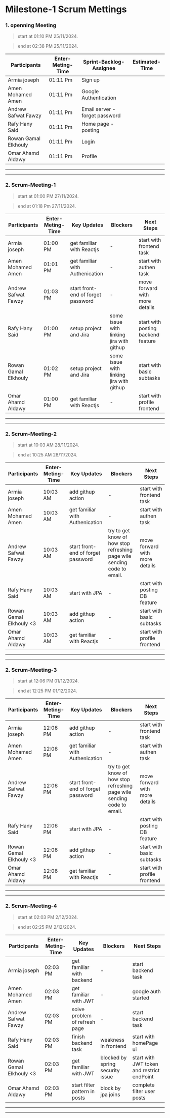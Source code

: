 # Milestone-1 Scrum Mettings

### 1. openning Meeting

> start at 01:10 PM 25/11/2024.

> end at 02:38 PM 25/11/2024.

| **Participants**     | **Enter-Meting-Time** | **Sprint-Backlog-Assignee**    | **Estimated-Time** |
| -------------------- | --------------------- | ------------------------------ | ------------------ |
| Armia joseph         | 01:11 Pm              | Sign up                        |                    |
| Amen Mohamed Amen    | 01:11 Pm              | Google Authentication          |                    |
| Andrew Safwat Fawzy  | 01:11 Pm              | Email server - forget password |                    |
| Rafy Hany Said       | 01:11 Pm              | Home page - posting            |                    |
| Rowan Gamal Elkhouly | 01:11 Pm              | Login                          |                    |
| Omar Ahamd Aldawy    | 01:11 Pm              | Profile                        |                    |

---

---

### 2. Scrum-Meeting-1

> start at 01:00 PM 27/11/2024.

> end at 01:18 Pm 27/11/2024.

| **Participants**     | **Enter-Meting-Time** | **Key Updates**                    | **Blockers**                             | **Next Steps**                 |
| -------------------- | --------------------- | ---------------------------------- | ---------------------------------------- | ------------------------------ |
| Armia joseph         | 01:00 PM              | get familiar with Reactjs          | -                                        | start with frontend task      |
| Amen Mohamed Amen    | 01:01 PM              | get familiar with Authenication    | -                                        | start with authen task      |
| Andrew Safwat Fawzy  | 01:03 PM              | start front-end of forget password | -                                        | move forward with more details |
| Rafy Hany Said       | 01:00 PM              | setup project and Jira             | some issue with linking jira with githup | start with posting backend feature      |
| Rowan Gamal Elkhouly | 01:02 PM              | setup project and Jira             | some issue with linking jira with githup | start with basic subtasks      |
| Omar Ahamd Aldawy    | 01:00 PM              | get familiar with Reactjs          | -                                        | start with profile frontend      |

---
---

### 2. Scrum-Meeting-2

> start at 10:03 AM 28/11/2024.

> end at 10:25 AM 28/11/2024.

| **Participants**     | **Enter-Meting-Time** | **Key Updates**                    | **Blockers**                             | **Next Steps**                 |
| -------------------- | --------------------- | ---------------------------------- | ---------------------------------------- | ------------------------------ |
| Armia joseph         | 10:03 AM              | add githup action          | -                                        | start with frontend task      |
| Amen Mohamed Amen    | 10:03 AM             | get familiar with Authenication    | -                                        | start with authen task      |
| Andrew Safwat Fawzy  | 10:03 AM             | start front-end of forget password | try to get know of how stop refreshing page wile sending code to email.                                        | move forward with more details |
| Rafy Hany Said       | 10:03 AM             | start with JPA              | - | start with posting DB feature      |
| Rowan Gamal Elkhouly <3| 10:03 AM              | add githup action             | - | start with basic subtasks      |
| Omar Ahamd Aldawy    | 10:03 AM             | get familiar with Reactjs          | -                                        | start with profile frontend      |

---
---
### 2. Scrum-Meeting-3

> start at 12:06 PM 01/12/2024.

> end at 12:25 PM 01/12/2024.

| **Participants**     | **Enter-Meting-Time** | **Key Updates**                    | **Blockers**                             | **Next Steps**                 |
| -------------------- | --------------------- | ---------------------------------- | ---------------------------------------- | ------------------------------ |
| Armia joseph         | 12:06 PM             | add githup action          | -                                        | start with frontend task      |
| Amen Mohamed Amen    | 12:06 PM            | get familiar with Authenication    | -                                        | start with authen task      |
| Andrew Safwat Fawzy  | 12:06 PM            | start front-end of forget password | try to get know of how stop refreshing page wile sending code to email.                                        | move forward with more details |
| Rafy Hany Said       | 12:06 PM            | start with JPA              | - | start with posting DB feature      |
| Rowan Gamal Elkhouly <3| 12:06 PM            | add githup action             | - | start with basic subtasks      |
| Omar Ahamd Aldawy    | 12:06 PM            | get familiar with Reactjs          | -                                        | start with profile frontend      |

---
---



### 2. Scrum-Meeting-4

> start at 02:03 PM 2/12/2024.

> end at 02:25 PM 2/12/2024.

| **Participants**     | **Enter-Meting-Time** | **Key Updates**                    | **Blockers**                             | **Next Steps**                 |
| -------------------- | --------------------- | ---------------------------------- | ---------------------------------------- | ------------------------------ |
| Armia joseph         | 02:03 PM              | get familiar with backend            | -                                        | start backend task     |
| Amen Mohamed Amen    | 02:03 PM             |  get familiar with JWT    | -                                        | google auth started     |
| Andrew Safwat Fawzy  | 02:03 PM             | solve problem of refresh page | -                                       | start backend task |
| Rafy Hany Said       | 02:03 PM             | finish backend task             | weakness in frontend | start with homePage ui      |
| Rowan Gamal Elkhouly <3| 02:03 PM              |      get familiar with JWT        | blocked by spring security issue | start with JWT token and restrict endPoint     |
| Omar Ahamd Aldawy    | 02:03 PM             | start filter pattern in posts           |                    block by jpa joins                     | complete filter user posts      |

---
---